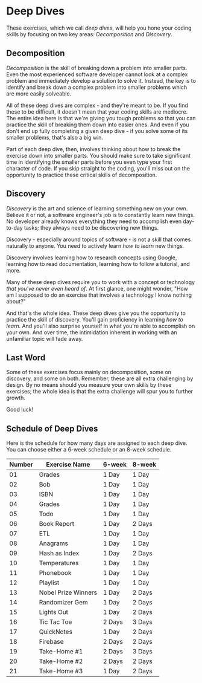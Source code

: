 # Deep Dives

These exercises, which we call *deep dives*, will help you hone your coding skills by focusing on two key areas: *Decomposition* and *Discovery*.

## Decomposition

*Decomposition* is the skill of breaking down a problem into smaller parts. Even the most experienced software developer cannot look at a complex problem and immediately develop a solution to solve it. Instead, the key is to identify and break down a complex problem into smaller problems which are more easily solveable. 

All of these deep dives are complex - and they're meant to be. If you find these to be difficult, it doesn't mean that your coding skills are mediocre. The entire idea here is that we're giving you tough problems so that you can practice the skill of breaking them down into easier ones. And even if you don't end up fully completing a given deep dive - if you solve some of its smaller problems, that's also a big win.

Part of each deep dive, then, involves thinking about how to break the exercise down into smaller parts. You should make sure to take significant time in identifying the smaller parts before you even type your first character of code. If you skip straight to the coding, you'll miss out on the opportunity to practice these critical skills of decomposition.

## Discovery

*Discovery* is the art and science of learning something new on your own. Believe it or not, a software engineer's job is to constantly learn new things. No developer already knows everything they need to accomplish even day-to-day tasks; they always need to be discovering new things.

Discovery - especially around topics of software - is not a skill that comes naturally to anyone. You need to actively learn *how to learn* new things.

Discovery involves learning how to research concepts using Google, learning how to read documentation, learning how to follow a tutorial, and more.

Many of these deep dives require you to work with a concept or technology *that you've never even heard of*. At first glance, one might wonder, "How am I supposed to do an exercise that involves a technology I know nothing about?"

And that's the whole idea. These deep dives give you the opportunity to practice the skill of discovery. You'll gain proficiency in learning *how to learn*. And you'll also surprise yourself in what you're able to accomplish on your own. And over time, the intimidation inherent in working with an unfamiliar topic will fade away.

## Last Word

Some of these exercises focus mainly on decomposition, some on discovery, and some on both. Remember, these are all extra challenging by design. By no means should you measure your own skills by these exercises; the whole idea is that the extra challenge will spur you to further growth.

Good luck!

## Schedule of Deep Dives

Here is the schedule for how many days are assigned to each deep dive. You can choose either a 6-week schedule or an 8-week schedule.

| Number      | Exercise Name | 6-week | 8-week | 
| ----------- | ----------- |  ------- | ------ |
| 01      | Grades       |    1 Day    | 1 Day | 
| 02      | Bob       |    1 Day    | 1 Day | 
| 03      | ISBN       |    1 Day    | 1 Day | 
| 04      | Grades       |    1 Day    | 1 Day | 
| 05      | Todo       |    1 Day    | 1 Day | 
| 06      | Book Report       |    1 Day    | 2 Days | 
| 07      | ETL       |    1 Day    | 1 Day | 
| 08      | Anagrams       |    1 Day    | 1 Day | 
| 09      | Hash as Index       |    1 Day    | 2 Days | 
| 10      | Temperatures       |    1 Day    | 1 Day | 
| 11      | Phonebook       |    1 Day    | 1 Day | 
| 12      | Playlist       |    1 Day    | 1 Day | 
| 13      | Nobel Prize Winners       |    1 Day    | 2 Days | 
| 14      | Randomizer Gem       |    1 Day    | 2 Days | 
| 15      | Lights Out       |    1 Day    | 2 Days | 
| 16      | Tic Tac Toe       |    2 Days    | 3 Days | 
| 17      | QuickNotes       |    1 Day    | 2 Days | 
| 18      | Firebase       |    2 Days    | 2 Days | 
| 19      | Take-Home #1       |    2 Days    | 3 Days | 
| 20      | Take-Home #2      |    2 Days    | 2 Days | 
| 21      | Take-Home #3       |    1 Day    | 2 Days | 